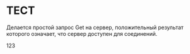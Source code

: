 # ТЕСТ
Делается простой запрос Get на сервер, положительный результат которого означает, что сервер доступен для соединений.

123
